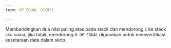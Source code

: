 ```yaml
---
term: OP_EQUAL (0X87)

---
```

Membandingkan dua nilai paling atas pada stack dan mendorong `1` ke stack jika sama, jika tidak, mendorong `0`. `OP_EQUAL` digunakan untuk memverifikasi kesetaraan data dalam skrip.